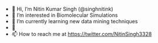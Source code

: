 - 👋 Hi, I’m Nitin Kumar Singh (@singhnitink)
- 👀 I’m interested in Biomolecular Simulations
- 🌱 I’m currently learning new data mining techniques
- 💞️
- 📫 How to reach me at https://twitter.com/NitinSingh3328

<!---
singhnitink/singhnitink is a ✨ special ✨ repository because its `README.md` (this file) appears on your GitHub profile.
You can click the Preview link to take a look at your changes.
--->
